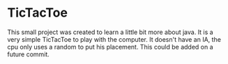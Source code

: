 # TicTacToe

This small project was created to learn a little bit more about java. It is a very simple TicTacToe to play with the computer. It doesn't have an IA, the cpu only uses a random to put his placement. This could be added on a future commit.
